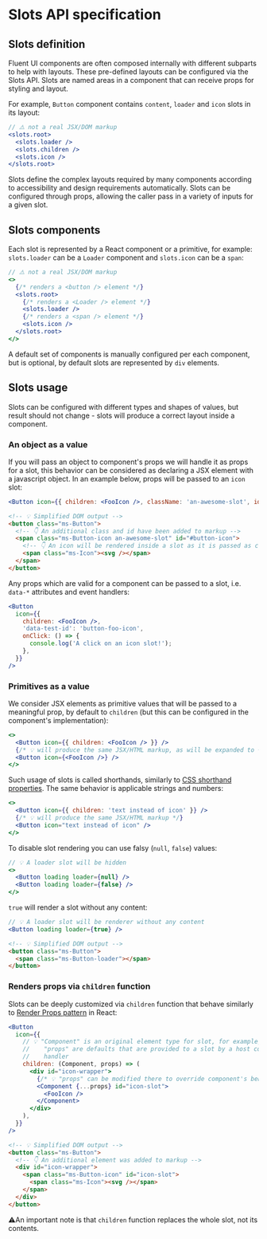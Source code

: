 # Slots API specification

## Slots definition

Fluent UI components are often composed internally with different subparts to help with layouts. These pre-defined layouts can be configured via the Slots API. Slots are named areas in a component that can receive props for styling and layout.

For example, `Button` component contains `content`, `loader` and `icon` slots in its layout:

```jsx
// ⚠️ not a real JSX/DOM markup
<slots.root>
  <slots.loader />
  <slots.children />
  <slots.icon />
</slots.root>
```

Slots define the complex layouts required by many components according to accessibility and design requirements automatically. Slots can be configured through props, allowing the caller pass in a variety of inputs for a given slot.

## Slots components

Each slot is represented by a React component or a primitive, for example: `slots.loader` can be a `Loader` component and `slots.icon` can be a `span`:

```jsx
// ⚠️ not a real JSX/DOM markup
<>
  {/* renders a <button /> element */}
  <slots.root>
    {/* renders a <Loader /> element */}
    <slots.loader />
    {/* renders a <span /> element */}
    <slots.icon />
  </slots.root>
</>
```

A default set of components is manually configured per each component, but is optional, by default slots are represented by `div` elements.

## Slots usage

Slots can be configured with different types and shapes of values, but result should not change - slots will produce a correct layout inside a component.

### An object as a value

If you will pass an object to component's props we will handle it as props for a slot, this behavior can be considered as declaring a JSX element with a javascript object. In an example below, props will be passed to an `icon` slot:

```jsx
<Button icon={{ children: <FooIcon />, className: 'an-awesome-slot', id: '#button-icon' }} />
```

```html
<!-- 💡 Simplified DOM output -->
<button class="ms-Button">
  <!-- 👇 An additional class and id have been added to markup -->
  <span class="ms-Button-icon an-awesome-slot" id="#button-icon">
    <!-- 👇 An icon will be rendered inside a slot as it is passed as children -->
    <span class="ms-Icon"><svg /></span>
  </span>
</button>
```

Any props which are valid for a component can be passed to a slot, i.e. `data-*` attributes and event handlers:

```jsx
<Button
  icon={{
    children: <FooIcon />,
    'data-test-id': 'button-foo-icon',
    onClick: () => {
      console.log('A click on an icon slot!');
    },
  }}
/>
```

### Primitives as a value

We consider JSX elements as primitive values that will be passed to a meaningful prop, by default to `children` (but this can be configured in the component's implementation):

```jsx
<>
  <Button icon={{ children: <FooIcon /> }} />
  {/* 💡 will produce the same JSX/HTML markup, as will be expanded to { children: <FooIcon /> } */}
  <Button icon={<FooIcon />} />
</>
```

Such usage of slots is called shorthands, similarly to [CSS shorthand properties](https://developer.mozilla.org/en-US/docs/Web/CSS/Shorthand_properties). The same behavior is applicable strings and numbers:

```jsx
<>
  <Button icon={{ children: 'text instead of icon' }} />
  {/* 💡 will produce the same JSX/HTML markup */}
  <Button icon="text instead of icon" />
</>
```

To disable slot rendering you can use falsy (`null`, `false`) values:

```jsx
// 💡 A loader slot will be hidden
<>
  <Button loading loader={null} />
  <Button loading loader={false} />
</>
```

`true` will render a slot without any content:

```jsx
// 💡 A loader slot will be renderer without any content
<Button loading loader={true} />
```

```html
<!-- 💡 Simplified DOM output -->
<button class="ms-Button">
  <span class="ms-Button-loader"></span>
</button>
```

### Renders props via `children` function

Slots can be deeply customized via `children` function that behave similarly to [Render Props pattern](https://reactjs.org/docs/render-props.html) in React:

```jsx
<Button
  icon={{
    // 💡 "Component" is an original element type for slot, for example, it can be a "span"
    //    "props" are defaults that are provided to a slot by a host component, for example, may contain "onClick"
    //    handler
    children: (Component, props) => (
      <div id="icon-wrapper">
        {/* 💡 "props" can be modified there to override component's behavior */}
        <Component {...props} id="icon-slot">
          <FooIcon />
        </Component>
      </div>
    ),
  }}
/>
```

```html
<!-- 💡 Simplified DOM output -->
<button class="ms-Button">
  <!-- 👇 An additional element was added to markup -->
  <div id="icon-wrapper">
    <span class="ms-Button-icon" id="icon-slot">
      <span class="ms-Icon"><svg /></span>
    </span>
  </div>
</button>
```

⚠️An important note is that `children` function replaces the whole slot, not its contents.
